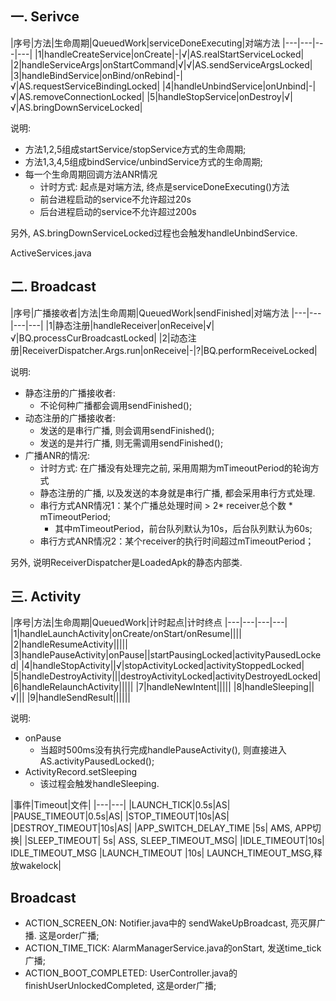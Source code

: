 
## 一. Serivce

|序号|方法|生命周期|QueuedWork|serviceDoneExecuting|对端方法
|---|---|---|---|
|1|handleCreateService|onCreate|-|√|AS.realStartServiceLocked|
|2|handleServiceArgs|onStartCommand|√|√|AS.sendServiceArgsLocked|
|3|handleBindService|onBind/onRebind|-|√|AS.requestServiceBindingLocked|
|4|handleUnbindService|onUnbind|-|√|AS.removeConnectionLocked|
|5|handleStopService|onDestroy|√|√|AS.bringDownServiceLocked|

说明:

- 方法1,2,5组成startService/stopService方式的生命周期;
- 方法1,3,4,5组成bindService/unbindService方式的生命周期;
- 每一个生命周期回调方法ANR情况
    - 计时方式: 起点是对端方法, 终点是serviceDoneExecuting()方法
    - 前台进程启动的service不允许超过20s
    - 后台进程启动的service不允许超过200s

另外, AS.bringDownServiceLocked过程也会触发handleUnbindService.

ActiveServices.java

## 二. Broadcast

|序号|广播接收者|方法|生命周期|QueuedWork|sendFinished|对端方法
|---|---|---|---|
|1|静态注册|handleReceiver|onReceive|√|√|BQ.processCurBroadcastLocked|
|2|动态注册|ReceiverDispatcher.Args.run|onReceive|-|?|BQ.performReceiveLocked|


说明:

- 静态注册的广播接收者:
    - 不论何种广播都会调用sendFinished();
- 动态注册的广播接收者:
    - 发送的是串行广播, 则会调用sendFinished();
    - 发送的是并行广播, 则无需调用sendFinished();
- 广播ANR的情况:
    - 计时方式: 在广播没有处理完之前, 采用周期为mTimeoutPeriod的轮询方式
    - 静态注册的广播, 以及发送的本身就是串行广播, 都会采用串行方式处理.
    - 串行方式ANR情况1：某个广播总处理时间 > 2* receiver总个数 * mTimeoutPeriod;
        - 其中mTimeoutPeriod，前台队列默认为10s，后台队列默认为60s;
    - 串行方式ANR情况2：某个receiver的执行时间超过mTimeoutPeriod；

另外, 说明ReceiverDispatcher是LoadedApk的静态内部类.

## 三. Activity

|序号|方法|生命周期|QueuedWork|计时起点|计时终点
|---|---|---|---|
|1|handleLaunchActivity|onCreate/onStart/onResume||||
|2|handleResumeActivity|||||
|3|handlePauseActivity|onPause||startPausingLocked|activityPausedLocked|
|4|handleStopActivity||√|stopActivityLocked|activityStoppedLocked|
|5|handleDestroyActivity|||destroyActivityLocked|activityDestroyedLocked|
|6|handleRelaunchActivity|||||
|7|handleNewIntent|||||
|8|handleSleeping||√|||
|9|handleSendResult||||||

说明:

- onPause
    - 当超时500ms没有执行完成handlePauseActivity(), 则直接进入AS.activityPausedLocked();
- ActivityRecord.setSleeping
    - 该过程会触发handleSleeping.

|事件|Timeout|文件|
|---|---|
|LAUNCH_TICK|0.5s|AS|
|PAUSE_TIMEOUT|0.5s|AS|
|STOP_TIMEOUT|10s|AS|
|DESTROY_TIMEOUT|10s|AS|
|APP_SWITCH_DELAY_TIME  |5s| AMS, APP切换|
|SLEEP_TIMEOUT| 5s| ASS, SLEEP_TIMEOUT_MSG|
|IDLE_TIMEOUT|10s| IDLE_TIMEOUT_MSG
|LAUNCH_TIMEOUT |10s| LAUNCH_TIMEOUT_MSG,释放wakelock|



## Broadcast

- ACTION_SCREEN_ON: Notifier.java中的 sendWakeUpBroadcast, 亮灭屏广播. 这是order广播;
- ACTION_TIME_TICK:  AlarmManagerService.java的onStart, 发送time_tick广播;
- ACTION_BOOT_COMPLETED:  UserController.java的 finishUserUnlockedCompleted, 这是order广播;
